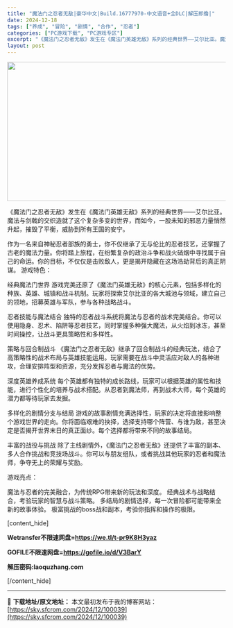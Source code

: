```yaml
---
title: "魔法门之忍者无敌|豪华中文|Build.16777970-中文语音+全DLC|解压即撸|"
date: 2024-12-18
tags: ["养成", "冒险", "剧情", "合作", "忍者"]
categories: ["PC游戏下载", "PC游戏专区"]
excerpt: "《魔法门之忍者无敌》发生在《魔法门英雄无敌》系列的经典世界——艾尔比亚。魔法与剑戟的交织造就了这个复杂多变的世界，而如今，一股未知的邪恶力量悄然升起，摧毁了平衡，威胁到所有王国的安宁。 作为一名来自神秘忍者部族的勇士，你不仅继承了无与伦比的忍者技艺，还掌握了古老的魔法力量。你将踏上旅程，在纷繁复杂的&hellip;"
layout: post
---
```


<img class="aligncenter size-full wp-image-100026" src="https://sky.sfcrom.com/wp-content/uploads/2024/12/2024121810113091.webp" alt="" width="570" height="321" />

《魔法门之忍者无敌》发生在《魔法门英雄无敌》系列的经典世界——艾尔比亚。魔法与剑戟的交织造就了这个复杂多变的世界，而如今，一股未知的邪恶力量悄然升起，摧毁了平衡，威胁到所有王国的安宁。

作为一名来自神秘忍者部族的勇士，你不仅继承了无与伦比的忍者技艺，还掌握了古老的魔法力量。你将踏上旅程，在纷繁复杂的政治斗争和战火硝烟中寻找属于自己的命运。你的目标，不仅仅是击败敌人，更是揭开隐藏在这场浩劫背后的真正阴谋。
游戏特色：

经典魔法门世界
游戏完美还原了《魔法门英雄无敌》的核心元素，包括多样化的种族、英雄、城镇和战斗机制。玩家将探索艾尔比亚的各大城池与领域，建立自己的领地，招募英雄与军队，参与各种战略战斗。

忍者技能与魔法结合
独特的忍者战斗系统将魔法与忍者的战术完美结合。你可以使用隐身、忍术、陷阱等忍者技艺，同时掌握多种强大魔法，从火焰到冰冻，甚至时间操控，让战斗更具策略性和多样性。

策略与回合制战斗
《魔法门之忍者无敌》继承了回合制战斗的经典玩法，结合了高策略性的战术布局与英雄技能运用。玩家需要在战斗中灵活应对敌人的各种进攻，合理安排阵型和资源，充分发挥忍者与魔法的优势。

深度英雄养成系统
每个英雄都有独特的成长路线，玩家可以根据英雄的属性和技能，进行个性化的培养与战术搭配。从忍者到魔法师，再到战术大师，每个英雄的潜力都等待玩家去发掘。

多样化的剧情分支与结局
游戏的故事剧情充满选择性，玩家的决定将直接影响整个游戏世界的走向。你将面临艰难的抉择，选择支持哪个阵营、与谁为敌，甚至决定是否揭开世界末日的真正面纱。每个选择都将带来不同的故事结局。

丰富的战役与挑战
除了主线剧情外，《魔法门之忍者无敌》还提供了丰富的副本、多人合作挑战和竞技场战斗。你可以与朋友组队，或者挑战其他玩家的忍者和魔法师，争夺无上的荣耀与奖励。

游戏亮点：

魔法与忍者的完美融合，为传统RPG带来新的玩法和深度。
经典战术与战略结合，考验玩家的智慧与战斗策略。
多结局的剧情选择，每一次冒险都可能带来全新的故事体验。
极富挑战的boss战和副本，考验你指挥和操作的极限。

[content_hide]

<strong>Wetransfer</strong><strong>不限速网盘=<a href="https://we.tl/t-pr9K8H3yaz">https://we.tl/t-pr9K8H3yaz </a></strong>

<strong>GOFILE</strong><strong>不限速网盘=<a href="https://gofile.io/d/V3BarY">https://gofile.io/d/V3BarY </a></strong>

<strong>解压密码:laoquzhang.com</strong>

[/content_hide]

---
📖 **下载地址/原文地址：** 本文最初发布于我的博客网站：[https://sky.sfcrom.com/2024/12/100039](https://sky.sfcrom.com/2024/12/100039)
